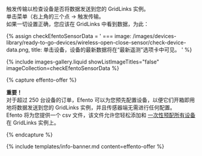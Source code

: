 触发传输以检查设备是否将数据发送到您的 GridLinks 实例。  
单击菜单（右上角的三个点 -> 触发传输。  
如果一切设置正确，您应该在 GridLinks 中看到数据，为此：  

{% assign checkEfentoSensorData = '
    ===
        image: /images/devices-library/ready-to-go-devices/wireless-open-close-sensor/check-device-data.png,
        title: 单击设备，设备的最新数据将在“最新遥测”选项卡中可见。
'
%}

{% include images-gallery.liquid showListImageTitles="false" imageCollection=checkEfentoSensorData %}

{% capture effento-offer %}

**重要！**  
对于超过 250 台设备的订单，Efento 可以为您预先配置设备，以便它们开箱即用地将数据发送到您的 GridLinks 实例，并且传感器端无需进行任何配置。  
Efento 将为您提供一个 csv 文件，该文件允许您轻松添加和 [一次性预配所有设备](/docs/{{page.docsPrefix}}user-guide/bulk-provisioning/) 在 GridLinks 实例上。  

{% endcapture %}

{% include templates/info-banner.md content=effento-offer %}